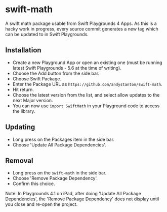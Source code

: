 # swift-math

A swift math package usable from Swift Playgrounds 4 Apps. As this is a hacky work in progress, every source commit generates a new tag which can be updated to in Swift Playgrounds.

## Installation

- Create a new Playground App or open an existing one (must be running latest Swift Playgrounds - 5.6 at the time of writing).
- Choose the Add button from the side bar.
- Choose Swift Package.
- Enter the Package URL as `https://github.com/andystanton/swift-math`.
- Hit return.
- Choose the latest version from the list, and select allow updates to the next Major version.
- You can now use `import SwiftMath` in your Playground code to access the library.

## Updating

- Long press on the Packages item in the side bar.
- Choose 'Update All Package Dependencies'.

## Removal

- Long press on the `swift-math` in the side bar.
- Choose 'Remove Package Dependency'.
- Confirm this choice.

Note: In Playgrounds 4.1 on iPad, after doing 'Update All Package Dependencies', the 'Remove Package Dependency' does not display until you close and re-open the project.

